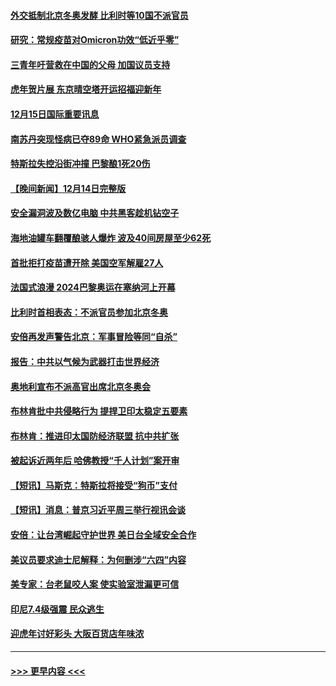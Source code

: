 #### [外交抵制北京冬奥发酵 比利时等10国不派官员](../pages/prog202/a103294682.md?t=12152350) 
#### [研究：常规疫苗对Omicron功效“低近乎零”](../pages/prog202/a103294547.md?t=12152350) 
#### [三青年吁营救在中国的父母 加国议员支持](../pages/prog202/a103294593.md?t=12152350) 
#### [虎年贺片展 东京晴空塔开运招福迎新年](../pages/prog202/a103294520.md?t=12152350) 
#### [12月15日国际重要讯息](../pages/prog202/a103294517.md?t=12152350) 
#### [南苏丹突现怪病已夺89命 WHO紧急派员调查](../pages/prog202/a103294435.md?t=12152350) 
#### [特斯拉失控沿街冲撞 巴黎酿1死20伤](../pages/prog202/a103294368.md?t=12152350) 
#### [【晚间新闻】12月14日完整版](../pages/prog202/a103294274.md?t=12152350) 
#### [安全漏洞波及数亿电脑 中共黑客趁机钻空子](../pages/prog202/a103293995.md?t=12152350) 
#### [海地油罐车翻覆酿骇人爆炸 波及40间房屋至少62死](../pages/prog202/a103294266.md?t=12152350) 
#### [首批拒打疫苗遭开除 美国空军解雇27人](../pages/prog202/a103293997.md?t=12152350) 
#### [法国式浪漫 2024巴黎奥运在塞纳河上开幕](../pages/prog202/a103294076.md?t=12152350) 
#### [比利时首相表态：不派官员参加北京冬奥](../pages/prog202/a103293740.md?t=12152350) 
#### [安倍再发声警告北京：军事冒险等同“自杀”](../pages/prog202/a103293923.md?t=12152350) 
#### [报告：中共以气候为武器打击世界经济](../pages/prog202/a103293872.md?t=12152350) 
#### [奥地利宣布不派高官出席北京冬奥会](../pages/prog202/a103293822.md?t=12152350) 
#### [布林肯批中共侵略行为 提捍卫印太稳定五要素](../pages/prog202/a103293718.md?t=12152350) 
#### [布林肯：推进印太国防经济联盟 抗中共扩张](../pages/prog202/a103293797.md?t=12152350) 
#### [被起诉近两年后 哈佛教授“千人计划”案开审](../pages/prog202/a103293644.md?t=12152350) 
#### [【短讯】马斯克：特斯拉将接受“狗币”支付](../pages/prog202/a103293781.md?t=12152350) 
#### [【短讯】消息：普京习近平周三举行视讯会谈](../pages/prog202/a103293716.md?t=12152350) 
#### [安倍：让台湾崛起守护世界 美日台全域安全合作](../pages/prog202/a103293689.md?t=12152350) 
#### [美议员要求迪士尼解释：为何删涉“六四”内容](../pages/prog202/a103293639.md?t=12152350) 
#### [美专家：台老鼠咬人案 使实验室泄漏更可信](../pages/prog202/a103293561.md?t=12152350) 
#### [印尼7.4级强震 民众逃生](../pages/prog202/a103293524.md?t=12152350) 
#### [迎虎年讨好彩头 大阪百货店年味浓](../pages/prog202/a103293518.md?t=12152350) 

----
#### [ >>> 更早内容 <<< ](../indexes/prog202-earlier.md)
